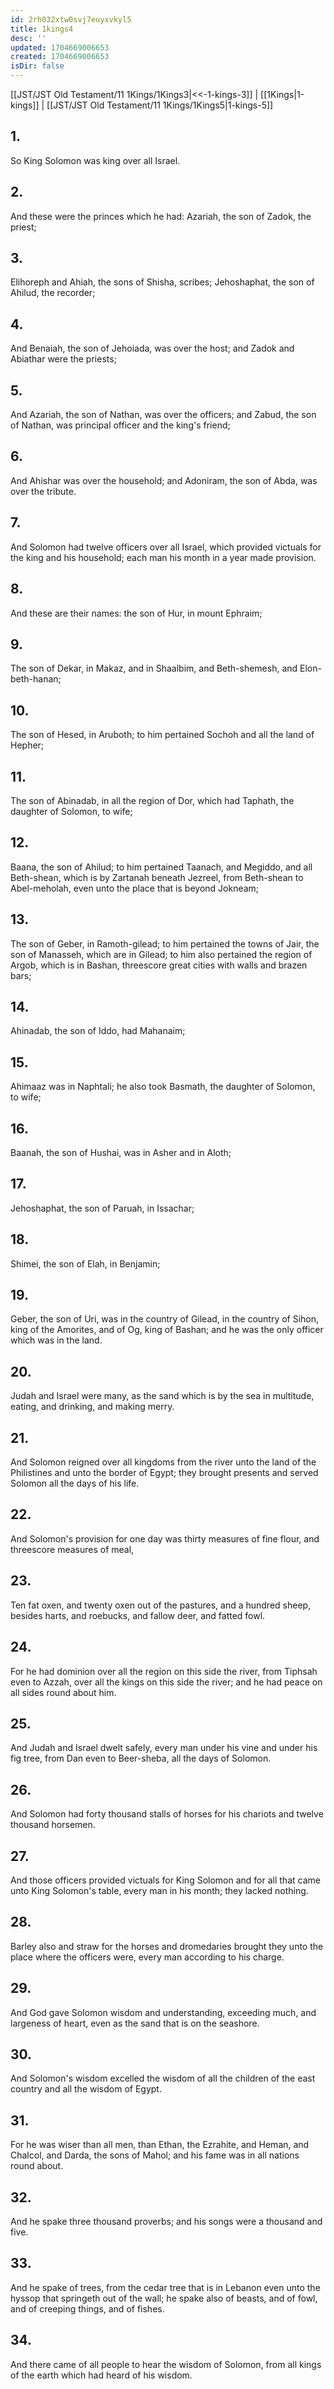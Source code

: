 ```yaml
---
id: 2rh032xtw0svj7euyxvkyl5
title: 1kings4
desc: ''
updated: 1704669006653
created: 1704669006653
isDir: false
---
```

[[JST/JST Old Testament/11 1Kings/1Kings3|<<-1-kings-3]] | [[1Kings|1-kings]] | [[JST/JST Old Testament/11 1Kings/1Kings5|1-kings-5]]
## 1.
So King Solomon was king over all Israel.
## 2.
And these were the princes which he had: Azariah, the son of Zadok, the priest;
## 3.
Elihoreph and Ahiah, the sons of Shisha, scribes; Jehoshaphat, the son of Ahilud, the recorder;
## 4.
And Benaiah, the son of Jehoiada, was over the host; and Zadok and Abiathar were the priests;
## 5.
And Azariah, the son of Nathan, was over the officers; and Zabud, the son of Nathan, was principal officer and the king\'s friend;
## 6.
And Ahishar was over the household; and Adoniram, the son of Abda, was over the tribute.
## 7.
And Solomon had twelve officers over all Israel, which provided victuals for the king and his household; each man his month in a year made provision.
## 8.
And these are their names: the son of Hur, in mount Ephraim;
## 9.
The son of Dekar, in Makaz, and in Shaalbim, and Beth-shemesh, and Elon-beth-hanan;
## 10.
The son of Hesed, in Aruboth; to him pertained Sochoh and all the land of Hepher;
## 11.
The son of Abinadab, in all the region of Dor, which had Taphath, the daughter of Solomon, to wife;
## 12.
Baana, the son of Ahilud; to him pertained Taanach, and Megiddo, and all Beth-shean, which is by Zartanah beneath Jezreel, from Beth-shean to Abel-meholah, even unto the place that is beyond Jokneam;
## 13.
The son of Geber, in Ramoth-gilead; to him pertained the towns of Jair, the son of Manasseh, which are in Gilead; to him also pertained the region of Argob, which is in Bashan, threescore great cities with walls and brazen bars;
## 14.
Ahinadab, the son of Iddo, had Mahanaim;
## 15.
Ahimaaz was in Naphtali; he also took Basmath, the daughter of Solomon, to wife;
## 16.
Baanah, the son of Hushai, was in Asher and in Aloth;
## 17.
Jehoshaphat, the son of Paruah, in Issachar;
## 18.
Shimei, the son of Elah, in Benjamin;
## 19.
Geber, the son of Uri, was in the country of Gilead, in the country of Sihon, king of the Amorites, and of Og, king of Bashan; and he was the only officer which was in the land.
## 20.
Judah and Israel were many, as the sand which is by the sea in multitude, eating, and drinking, and making merry.
## 21.
And Solomon reigned over all kingdoms from the river unto the land of the Philistines and unto the border of Egypt; they brought presents and served Solomon all the days of his life.
## 22.
And Solomon\'s provision for one day was thirty measures of fine flour, and threescore measures of meal,
## 23.
Ten fat oxen, and twenty oxen out of the pastures, and a hundred sheep, besides harts, and roebucks, and fallow deer, and fatted fowl.
## 24.
For he had dominion over all the region on this side the river, from Tiphsah even to Azzah, over all the kings on this side the river; and he had peace on all sides round about him.
## 25.
And Judah and Israel dwelt safely, every man under his vine and under his fig tree, from Dan even to Beer-sheba, all the days of Solomon.
## 26.
And Solomon had forty thousand stalls of horses for his chariots and twelve thousand horsemen.
## 27.
And those officers provided victuals for King Solomon and for all that came unto King Solomon\'s table, every man in his month; they lacked nothing.
## 28.
Barley also and straw for the horses and dromedaries brought they unto the place where the officers were, every man according to his charge.
## 29.
And God gave Solomon wisdom and understanding, exceeding much, and largeness of heart, even as the sand that is on the seashore.
## 30.
And Solomon\'s wisdom excelled the wisdom of all the children of the east country and all the wisdom of Egypt.
## 31.
For he was wiser than all men, than Ethan, the Ezrahite, and Heman, and Chalcol, and Darda, the sons of Mahol; and his fame was in all nations round about.
## 32.
And he spake three thousand proverbs; and his songs were a thousand and five.
## 33.
And he spake of trees, from the cedar tree that is in Lebanon even unto the hyssop that springeth out of the wall; he spake also of beasts, and of fowl, and of creeping things, and of fishes.
## 34.
And there came of all people to hear the wisdom of Solomon, from all kings of the earth which had heard of his wisdom.


